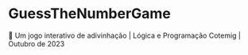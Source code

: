 # GuessTheNumberGame
🤔 Um jogo interativo de adivinhação | Lógica e Programação Cotemig | Outubro de 2023
